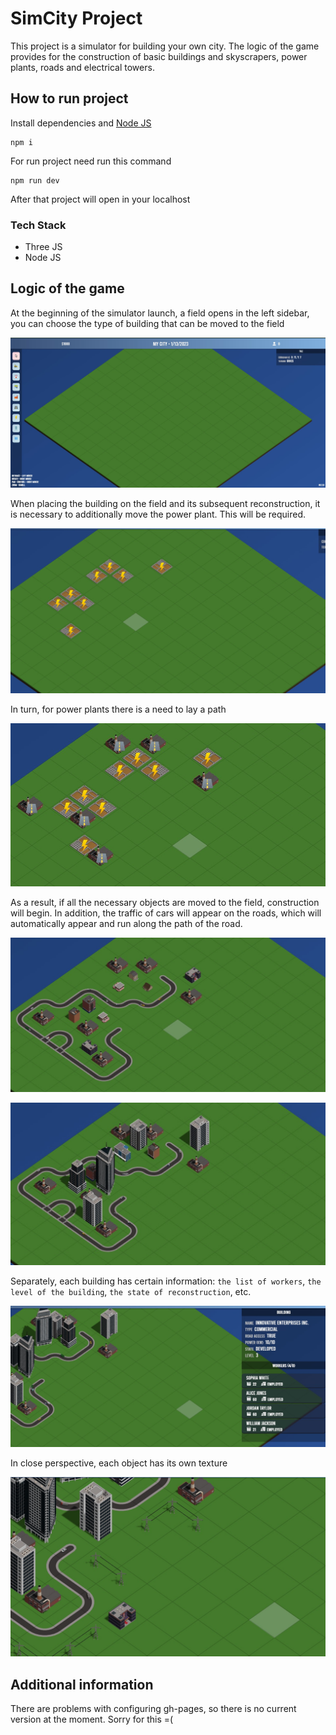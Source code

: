 # SimCity Project

This project is a simulator for building your own city. The logic of the game provides for the construction of basic buildings and skyscrapers, power plants, roads and electrical towers.

## How to run project

Install dependencies and [Node JS](https://nodejs.org/en)

```
npm i
```

For run project need run this command

```
npm run dev
```

After that project will open in your localhost

### Tech Stack

- Three JS
- Node JS

## Logic of the game

At the beginning of the simulator launch, a field opens in the left sidebar, you can choose the type of building that can be moved to the field

<center>

![](images/1.jpg)

</center>

When placing the building on the field and its subsequent reconstruction, it is necessary to additionally move the power plant. This will be required.

<center>

![](images/2.jpg)

</center>

In turn, for power plants there is a need to lay a path

<center>

![](images/3.jpg)

</center>

As a result, if all the necessary objects are moved to the field, construction will begin. In addition, the traffic of cars will appear on the roads, which will automatically appear and run along the path of the road.

<center>

![](images/4.jpg)

![](images/5.jpg)

</center>

Separately, each building has certain information: `the list of workers`, `the level of the building`, `the state of reconstruction`, etc.

<center>

![](images/6.jpg)

</center>

In close perspective, each object has its own texture

<center>

![](images/7.jpg)

</center>

## Additional information

There are problems with configuring gh-pages, so there is no current version at the moment. Sorry for this =(
